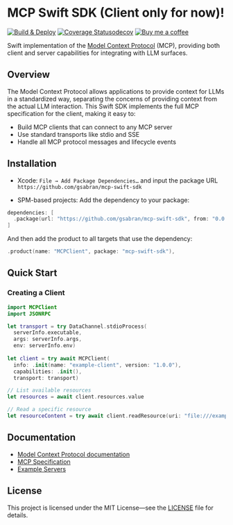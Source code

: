 # MCP Swift SDK (Client only for now)!

[![Build & Deploy](https://github.com/gsabran/mcp-swift-sdk/actions/workflows/swift.yml/badge.svg)](https://github.com/gsabran/mcp-swift-sdk/actions/workflows/swift.yml)
[![Coverage Statusodecov](https://codecov.io/gh/gsabran/mcp-swift-sdk/graph/badge.svg?token=8QH4WQMLW7)](https://codecov.io/gh/gsabran/mcp-swift-sdk)
[![Buy me a coffee](https://img.shields.io/badge/Buy%20me%20a%20coffee-048754?logo=buymeacoffee)](https://buymeacoffee.com/gsabran)

Swift implementation of the [Model Context Protocol](https://modelcontextprotocol.io) (MCP), providing both client and server capabilities for integrating with LLM surfaces.

## Overview

The Model Context Protocol allows applications to provide context for LLMs in a standardized way, separating the concerns of providing context from the actual LLM interaction. This Swift SDK implements the full MCP specification for the client, making it easy to:

- Build MCP clients that can connect to any MCP server
- Use standard transports like stdio and SSE
- Handle all MCP protocol messages and lifecycle events

## Installation

 - Xcode: `File → Add Package Dependencies…` and input the package URL `https://github.com/gsabran/mcp-swift-sdk`

 - SPM-based projects:
 Add the dependency to your package:
 ```swift
 dependencies: [
   .package(url: "https://github.com/gsabran/mcp-swift-sdk", from: "0.0.1")
 ]
```
And then add the product to all targets that use the dependency:
```swift
.product(name: "MCPClient", package: "mcp-swift-sdk"),
```

## Quick Start

### Creating a Client

```swift
import MCPClient
import JSONRPC

let transport = try DataChannel.stdioProcess(
  serverInfo.executable,
  args: serverInfo.args,
  env: serverInfo.env)
  
let client = try await MCPClient(
  info: .init(name: "example-client", version: "1.0.0"),
  capabilities: .init(),
  transport: transport)

// List available resources
let resources = await client.resources.value

// Read a specific resource
let resourceContent = try await client.readResource(uri: "file:///example.txt")
```

## Documentation

- [Model Context Protocol documentation](https://modelcontextprotocol.io)
- [MCP Specification](https://spec.modelcontextprotocol.io)
- [Example Servers](https://github.com/modelcontextprotocol/servers)

## License

This project is licensed under the MIT License—see the [LICENSE](LICENSE) file for details.
